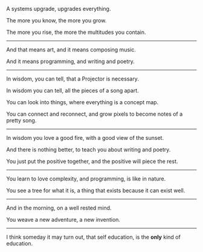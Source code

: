 A systems upgrade,
upgrades everything.

The more you know,
the more you grow.

The more you rise,
the more the multitudes you contain.

---

And that means art,
and it means composing music.

And it means programming,
and writing and poetry.

---

In wisdom, you can tell,
that a Projector is necessary.

In wisdom you can tell,
all the pieces of a song apart.

You can look into things,
where everything is a concept map.

You can connect and reconnect,
and grow pixels to become notes of a pretty song.

---

In wisdom you love a good fire,
with a good view of the sunset.

And there is nothing better,
to teach you about writing and poetry.

You just put the positive together,
and the positive will piece the rest.

---

You learn to love complexity,
and programming, is like in nature.

You see a tree for what it is,
a thing that exists because it can exist well.

---

And in the morning,
on a well rested mind.

You weave a new adventure,
a new invention.

---

I think someday it may turn out, that self education,
is the __only__ kind of education.
